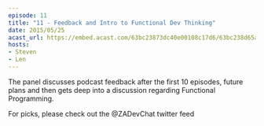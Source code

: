 ```yaml
---
episode: 11
title: "11 - Feedback and Intro to Functional Dev Thinking"
date: 2015/05/25
acast_url: https://embed.acast.com/63bc23873dc40e00108c17d6/63bc238d65ae3d001128d7e6
hosts:
- Steven
- Len
---
```


The panel discusses podcast feedback after the first 10 episodes, future plans and then gets deep into a discussion regarding Functional Programming.

For picks, please check out the @ZADevChat twitter feed
